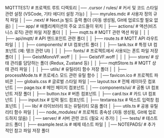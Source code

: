 MQTTTEST/                   # 프로젝트 루트 디렉토리
│── .cursor / rules/        # 커서 및 코드 스타일 관련 설정 (VSCode, 기타 에디터 설정 가능)
│   ├── myrules.mdc         # 사용자 정의 규칙 파일
│
│── .next/                  # Next.js 빌드 출력 폴더 (자동 생성됨, Git에 업로드할 필요 없음)
│
│── app/                    # 애플리케이션의 주요 코드들이 위치
│   ├── actions/            # 액션(비즈니스 로직) 관련 파일 저장 폴더
│   │   ├── mqtt.ts         # MQTT 관련 액션 파일
│   │
│   ├── api/mqtt/           # API 엔드포인트 관련 폴더
│   │   ├── route.ts        # MQTT API 라우트 파일
│   │
│   ├── components/         # UI 컴포넌트 폴더
│   │   ├── tank.tsx        # 특정 UI 컴포넌트 (예: 탱크 관련 UI)
│   │
│   ├── fonts/              # 프로젝트에서 사용되는 폰트 파일 저장 폴더
│   │   ├── GeistMonoVF.woff
│   │   ├── GeistVF.woff
│   │
│   ├── store/              # 상태 관리를 담당하는 폴더 (Redux, Zustand 등)
│   │   ├── mqttStore.ts    # MQTT 상태 관리 파일
│   │
│   ├── utils/              # 유틸리티 함수 저장 폴더
│   │   ├── processMode.ts  # 프로세스 모드 관련 유틸 함수
│
│── favicon.ico             # 프로젝트 파비콘
│── globals.css             # 글로벌 스타일 파일
│── layout.tsx              # 전체 레이아웃 컴포넌트
│── page.tsx                # 메인 페이지 컴포넌트
│
│── components/ui/          # 공통 UI 컴포넌트 저장 폴더
│   ├── button.tsx          # 버튼 컴포넌트
│   ├── card.tsx            # 카드 UI 컴포넌트
│   ├── input.tsx           # 입력 필드 컴포넌트
│   ├── textarea.tsx        # 텍스트 입력창 컴포넌트
│
│── lib/                    # 라이브러리 또는 유틸리티 모음 폴더
│   ├── utils.ts            # 공용 유틸리티 함수 파일
│
│── node_modules/           # 프로젝트 종속성 (자동 생성됨, Git에 업로드하지 않음)
│
│── server/                 # 서버 관련 코드 (필요 시 추가)
│
│── tests/                  # 테스트 코드 폴더
│   ├── example.test.is     # 예제 테스트 파일
│
│── NOTEPADS/               # 추가적인 참고 파일 저장 폴더
